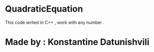 # QuadraticEquation

This code writed in C++ , work with any number .

# Made by : Konstantine Datunishvili
